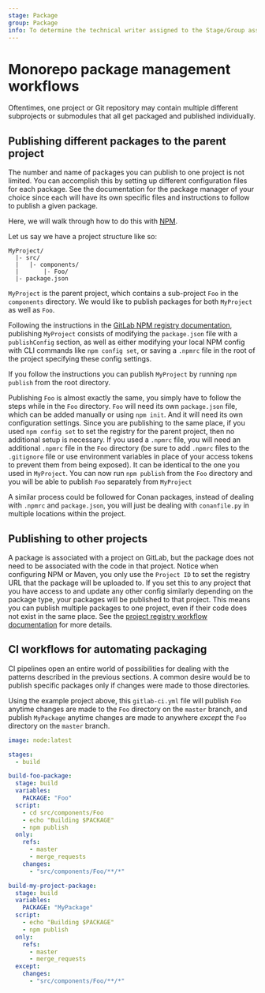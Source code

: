 ```yaml
---
stage: Package
group: Package
info: To determine the technical writer assigned to the Stage/Group associated with this page, see https://about.gitlab.com/handbook/engineering/ux/technical-writing/#designated-technical-writers
---
```


# Monorepo package management workflows

Oftentimes, one project or Git repository may contain multiple different
subprojects or submodules that all get packaged and published individually.

## Publishing different packages to the parent project

The number and name of packages you can publish to one project is not limited.
You can accomplish this by setting up different configuration files for each
package. See the documentation for the package manager of your choice since
each will have its own specific files and instructions to follow to publish
a given package.

Here, we will walk through how to do this with [NPM](../npm_registry/index.md).

Let us say we have a project structure like so:

```plaintext
MyProject/
  |- src/
  |   |- components/
  |       |- Foo/
  |- package.json
```

`MyProject` is the parent project, which contains a sub-project `Foo` in the
`components` directory. We would like to publish packages for both `MyProject`
as well as `Foo`.

Following the instructions in the
[GitLab NPM registry documentation](../npm_registry/index.md),
publishing `MyProject` consists of modifying the `package.json` file with a
`publishConfig` section, as well as either modifying your local NPM config with
CLI commands like `npm config set`, or saving a `.npmrc` file in the root of the
project specifying these config settings.

If you follow the instructions you can publish `MyProject` by running
`npm publish` from the root directory.

Publishing `Foo` is almost exactly the same, you simply have to follow the steps
while in the `Foo` directory. `Foo` will need its own `package.json` file,
which can be added manually or using `npm init`. And it will need its own
configuration settings. Since you are publishing to the same place, if you
used `npm config set` to set the registry for the parent project, then no
additional setup is necessary. If you used a `.npmrc` file, you will need an
additional `.npmrc` file in the `Foo` directory (be sure to add `.npmrc` files
to the `.gitignore` file or use environment variables in place of your access
tokens to prevent them from being exposed). It can be identical to the
one you used in `MyProject`. You can now run `npm publish` from the `Foo`
directory and you will be able to publish `Foo` separately from `MyProject`

A similar process could be followed for Conan packages, instead of dealing with
`.npmrc` and `package.json`, you will just be dealing with `conanfile.py` in
multiple locations within the project.

## Publishing to other projects

A package is associated with a project on GitLab, but the package does not
need to be associated with the code in that project. Notice when configuring
NPM or Maven, you only use the `Project ID` to set the registry URL that the
package will be uploaded to. If you set this to any project that you have
access to and update any other config similarly depending on the package type,
your packages will be published to that project. This means you can publish
multiple packages to one project, even if their code does not exist in the same
place. See the [project registry workflow documentation](./project_registry.md)
for more details.

## CI workflows for automating packaging

CI pipelines open an entire world of possibilities for dealing with the patterns
described in the previous sections. A common desire would be to publish
specific packages only if changes were made to those directories.

Using the example project above, this `gitlab-ci.yml` file will publish
`Foo` anytime changes are made to the `Foo` directory on the `master` branch,
and publish `MyPackage` anytime changes are made to anywhere _except_ the `Foo`
directory on the `master` branch.

```yaml
image: node:latest

stages:
  - build

build-foo-package:
  stage: build
  variables:
    PACKAGE: "Foo"
  script:
    - cd src/components/Foo
    - echo "Building $PACKAGE"
    - npm publish
  only:
    refs:
      - master
      - merge_requests
    changes:
      - "src/components/Foo/**/*"

build-my-project-package:
  stage: build
  variables:
    PACKAGE: "MyPackage"
  script:
    - echo "Building $PACKAGE"
    - npm publish
  only:
    refs:
      - master
      - merge_requests
  except:
    changes:
      - "src/components/Foo/**/*"
```
